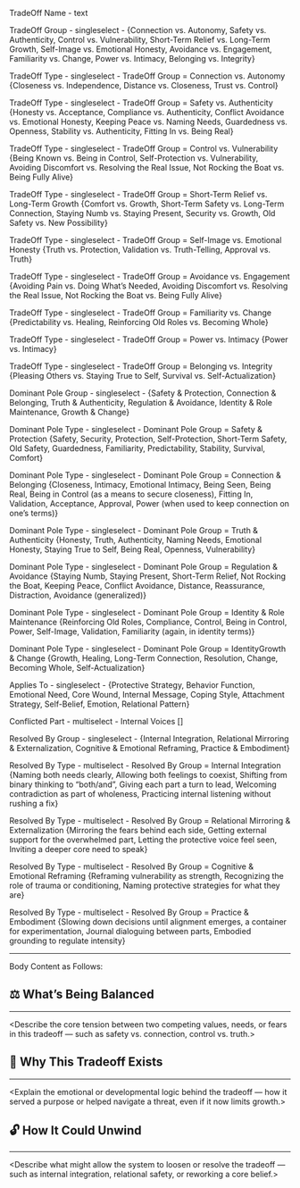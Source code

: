 TradeOff Name - text

TradeOff Group - singleselect - {Connection vs. Autonomy, Safety vs. Authenticity, Control vs. Vulnerability, Short-Term Relief vs. Long-Term Growth, Self-Image vs. Emotional Honesty, Avoidance vs. Engagement, Familiarity vs. Change, Power vs. Intimacy, Belonging vs. Integrity}

TradeOff Type - singleselect - TradeOff Group = Connection vs. Autonomy {Closeness vs. Independence, Distance vs. Closeness, Trust vs. Control}

TradeOff Type - singleselect - TradeOff Group = Safety vs. Authenticity {Honesty vs. Acceptance, Compliance vs. Authenticity, Conflict Avoidance vs. Emotional Honesty, Keeping Peace vs. Naming Needs, Guardedness vs. Openness, Stability vs. Authenticity, Fitting In vs. Being Real}

TradeOff Type - singleselect - TradeOff Group = Control vs. Vulnerability {Being Known vs. Being in Control, Self-Protection vs. Vulnerability, Avoiding Discomfort vs. Resolving the Real Issue, Not Rocking the Boat vs. Being Fully Alive}

TradeOff Type - singleselect - TradeOff Group = Short-Term Relief vs. Long-Term Growth {Comfort vs. Growth, Short-Term Safety vs. Long-Term Connection, Staying Numb vs. Staying Present, Security vs. Growth, Old Safety vs. New Possibility}

TradeOff Type - singleselect - TradeOff Group = Self-Image vs. Emotional Honesty {Truth vs. Protection, Validation vs. Truth-Telling, Approval vs. Truth}

TradeOff Type - singleselect - TradeOff Group = Avoidance vs. Engagement {Avoiding Pain vs. Doing What’s Needed, Avoiding Discomfort vs. Resolving the Real Issue, Not Rocking the Boat vs. Being Fully Alive}

TradeOff Type - singleselect - TradeOff Group = Familiarity vs. Change {Predictability vs. Healing, Reinforcing Old Roles vs. Becoming Whole}

TradeOff Type - singleselect - TradeOff Group = Power vs. Intimacy {Power vs. Intimacy}

TradeOff Type - singleselect - TradeOff Group = Belonging vs. Integrity {Pleasing Others vs. Staying True to Self, Survival vs. Self-Actualization}

Dominant Pole Group - singleselect - {Safety & Protection, Connection & Belonging, Truth & Authenticity, Regulation & Avoidance, Identity & Role Maintenance, Growth & Change}

Dominant Pole Type - singleselect - Dominant Pole Group = Safety & Protection {Safety, Security, Protection, Self-Protection, Short-Term Safety, Old Safety, Guardedness, Familiarity, Predictability, Stability, Survival, Comfort}

Dominant Pole Type - singleselect - Dominant Pole Group = Connection & Belonging {Closeness, Intimacy, Emotional Intimacy, Being Seen, Being Real, Being in Control (as a means to secure closeness), Fitting In, Validation, Acceptance, Approval, Power (when used to keep connection on one’s terms)}

Dominant Pole Type - singleselect - Dominant Pole Group = Truth & Authenticity {Honesty, Truth, Authenticity, Naming Needs, Emotional Honesty, Staying True to Self, Being Real, Openness, Vulnerability}

Dominant Pole Type - singleselect - Dominant Pole Group = Regulation & Avoidance {Staying Numb, Staying Present, Short-Term Relief, Not Rocking the Boat, Keeping Peace, Conflict Avoidance, Distance, Reassurance, Distraction, Avoidance (generalized)}

Dominant Pole Type - singleselect - Dominant Pole Group = Identity & Role Maintenance {Reinforcing Old Roles, Compliance, Control, Being in Control, Power, Self-Image, Validation, Familiarity (again, in identity terms)}

Dominant Pole Type - singleselect - Dominant Pole Group = IdentityGrowth & Change {Growth, Healing, Long-Term Connection, Resolution, Change, Becoming Whole, Self-Actualization}

Applies To - singleselect - {Protective Strategy, Behavior Function, Emotional Need, Core Wound, Internal Message, Coping Style, Attachment Strategy, Self-Belief, Emotion, Relational Pattern}

Conflicted Part - multiselect - Internal Voices []

Resolved By Group - singleselect - {Internal Integration, Relational Mirroring & Externalization, Cognitive & Emotional Reframing, Practice & Embodiment}

Resolved By Type - multiselect - Resolved By Group = Internal Integration {Naming both needs clearly, Allowing both feelings to coexist, Shifting from binary thinking to “both/and”, Giving each part a turn to lead, Welcoming contradiction as part of wholeness, Practicing internal listening without rushing a fix}

Resolved By Type - multiselect - Resolved By Group = Relational Mirroring & Externalization {Mirroring the fears behind each side, Getting external support for the overwhelmed part, Letting the protective voice feel seen, Inviting a deeper core need to speak}

Resolved By Type - multiselect - Resolved By Group = Cognitive & Emotional Reframing {Reframing vulnerability as strength, Recognizing the role of trauma or conditioning, Naming protective strategies for what they are}

Resolved By Type - multiselect - Resolved By Group = Practice & Embodiment {Slowing down decisions until alignment emerges,  a container for experimentation, Journal dialoguing between parts, Embodied grounding to regulate intensity}

---
Body Content as Follows:

## ⚖️ What’s Being Balanced
---
<Describe the core tension between two competing values, needs, or fears in this tradeoff — such as safety vs. connection, control vs. truth.>

## 🤔 Why This Tradeoff Exists
---
<Explain the emotional or developmental logic behind the tradeoff — how it served a purpose or helped navigate a threat, even if it now limits growth.>

## 🔓 How It Could Unwind
---
<Describe what might allow the system to loosen or resolve the tradeoff — such as internal integration, relational safety, or reworking a core belief.>
